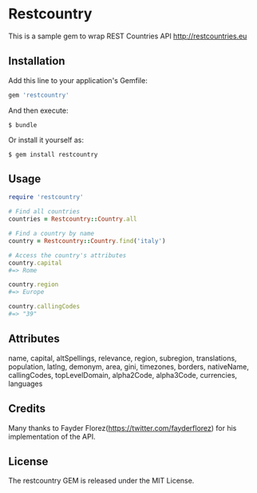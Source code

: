 # Restcountry

This is a sample gem to wrap REST Countries API http://restcountries.eu

## Installation

Add this line to your application's Gemfile:

```ruby
gem 'restcountry'
```

And then execute:

    $ bundle

Or install it yourself as:

    $ gem install restcountry

## Usage

```ruby
require 'restcountry'

# Find all countries
countries = Restcountry::Country.all

# Find a country by name
country = Restcountry::Country.find('italy')

# Access the country's attributes
country.capital
#=> Rome

country.region
#=> Europe

country.callingCodes
#=> "39"

```
## Attributes

name, 
capital, 
altSpellings, 
relevance, 
region, 
subregion, 
translations, 
population, 
latlng, 
demonym, 
area, 
gini, 
timezones, 
borders, 
nativeName, 
callingCodes, 
topLevelDomain, 
alpha2Code, 
alpha3Code, 
currencies, 
languages

## Credits
Many thanks to Fayder Florez(https://twitter.com/fayderflorez) for his implementation of the API.

## License
The restcountry GEM is released under the MIT License.

